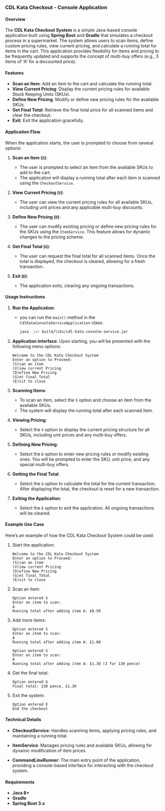 ### CDL Kata Checkout - Console Application

#### Overview
The **CDL Kata Checkout System** is a simple Java-based console application built using **Spring Boot** and **Gradle** that simulates a checkout process in a supermarket. 
The system allows users to scan items, define custom pricing rules, view current pricing, and calculate a running total for items in the cart. This application provides flexibility for items and pricing to be frequently updated and supports the concept of multi-buy offers (e.g., 3 items of 'A' for a discounted price).

#### Features
- **Scan an Item**: Add an item to the cart and calculate the running total.
- **View Current Pricing**: Display the current pricing rules for available Stock Keeping Units (SKUs).
- **Define New Pricing**: Modify or define new pricing rules for the available SKUs.
- **Get Final Total**: Retrieve the final total price for all scanned items and clear the checkout.
- **Exit**: Exit the application gracefully.

#### Application Flow
When the application starts, the user is prompted to choose from several options:

1. **Scan an Item (`S`)**:
    - The user is prompted to select an item from the available SKUs to add to the cart.
    - The application will display a running total after each item is scanned using the `CheckoutService`.

2. **View Current Pricing (`V`)**:
    - The user can view the current pricing rules for all available SKUs, including unit prices and any applicable multi-buy discounts.

3. **Define New Pricing (`D`)**:
    - The user can modify existing pricing or define new pricing rules for the SKUs using the `ItemService`. This feature allows for dynamic changes to the pricing scheme.

4. **Get Final Total (`G`)**:
    - The user can request the final total for all scanned items. Once the total is displayed, the checkout is cleared, allowing for a fresh transaction.

5. **Exit (`E`)**:
    - The application exits, clearing any ongoing transactions.

#### Usage Instructions

1. **Run the Application**:
   - you can run the `main()` method in the `CdlKataConsoleServiceApplication` class:
      ```bash
      java -jar build/libs/cdl-kata-console-service.jar
      ```

2. **Application Interface**:
   Upon starting, you will be presented with the following menu options:
   ```
   Welcome to the CDL Kata Checkout System 
   Enter an option to Proceed:
   (S)can an item 
   (V)iew current Pricing 
   (D)efine New Pricing 
   (G)et final Total 
   (E)xit to close
   ```

3. **Scanning Items**:
    - To scan an item, select the `S` option and choose an item from the available SKUs.
    - The system will display the running total after each scanned item.

4. **Viewing Pricing**:
    - Select the `V` option to display the current pricing structure for all SKUs, including unit prices and any multi-buy offers.

5. **Defining New Pricing**:
    - Select the `D` option to enter new pricing rules or modify existing ones. You will be prompted to enter the SKU, unit price, and any special multi-buy offers.

6. **Getting the Final Total**:
    - Select the `G` option to calculate the total for the current transaction. After displaying the total, the checkout is reset for a new transaction.

7. **Exiting the Application**:
    - Select the `E` option to exit the application. All ongoing transactions will be cleared.

#### Example Use Case
Here’s an example of how the CDL Kata Checkout System could be used:

1. Start the application:
   ```
   Welcome to the CDL Kata Checkout System 
   Enter an option to Proceed:
   (S)can an item 
   (V)iew current Pricing 
   (D)efine New Pricing 
   (G)et final Total 
   (E)xit to close
   ```

2. Scan an item:
   ```
   Option entered S
   Enter an item to scan:
   A
   Running total after adding item A: £0.50
   ```

3. Add more items:
   ```
   Option entered S
   Enter an item to scan:
   A
   Running total after adding item A: £1.00
   
   Option entered S
   Enter an item to scan:
   A
   Running total after adding item A: £1.30 (3 for 130 pence)
   ```

4. Get the final total:
   ```
   Option entered G
   Final total: 130 pence, £1.30
   ```

5. Exit the system:
   ```
   Option entered E
   End the checkout
   ```

#### Technical Details

- **CheckoutService**:
  Handles scanning items, applying pricing rules, and maintaining a running total.

- **ItemService**:
  Manages pricing rules and available SKUs, allowing for dynamic modification of item prices.

- **CommandLineRunner**:
  The main entry point of the application, providing a console-based interface for interacting with the checkout system.

#### Requirements
- **Java 8+**
- **Gradle**
- **Spring Boot 3.x**
